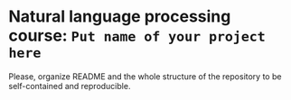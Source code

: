 # Natural language processing course: `Put name of your project here`

Please, organize README and the whole structure of the repository to be self-contained and reproducible.  
